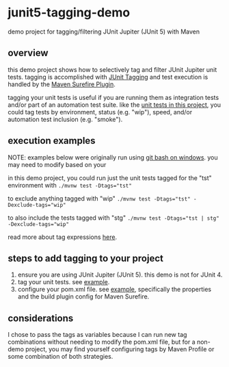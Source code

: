 # junit5-tagging-demo
demo project for tagging/filtering JUnit Jupiter (JUnit 5) with Maven

## overview
this demo project shows how to selectively tag and filter JUnit Jupiter unit tests. tagging is accomplished with [JUnit Tagging](https://junit.org/junit5/docs/current/user-guide/#writing-tests-tagging-and-filtering) and test execution is handled by the [Maven Surefire Plugin](https://junit.org/junit5/docs/current/user-guide/#running-tests-build-maven). 

tagging your unit tests is useful if you are running them as integration tests and/or part of an automation test suite. like the [unit tests in this project](https://github.com/7ravis/junit5-tagging-demo/blob/main/src/test/java/com/example/junit5taggingdemo/Junit5TaggingDemoApplicationTests.java), you could tag tests by environment, status (e.g. "wip"), speed, and/or automation test inclusion (e.g. "smoke"). 

## execution examples
NOTE: examples below were originally run using [git bash on windows](https://gitforwindows.org/). you may need to modify based on your

in this demo project, you could run just the unit tests tagged for the "tst" environment with
`./mvnw test -Dtags="tst"`

to exclude anything tagged with "wip"
`./mvnw test -Dtags="tst" -Dexclude-tags="wip"`

to also include the tests tagged with "stg"
`./mvnw test -Dtags="tst | stg" -Dexclude-tags="wip"`

read more about tag expressions [here](https://junit.org/junit5/docs/current/user-guide/#running-tests-tag-expressions).

## steps to add tagging to your project
1. ensure you are using JUnit Jupiter (JUnit 5). this demo is not for JUnit 4.
1. tag your unit tests. see [example](https://github.com/7ravis/junit5-tagging-demo/blob/main/src/test/java/com/example/junit5taggingdemo/Junit5TaggingDemoApplicationTests.java).
1. configure your pom.xml file. see [example](https://github.com/7ravis/junit5-tagging-demo/blob/main/pom.xml), specifically the properties and the build plugin config for Maven Surefire.

## considerations
I chose to pass the tags as variables because I can run new tag combinations without needing to modify the pom.xml file, but for a non-demo project, you may find yourself configuring tags by Maven Profile or some combination of both strategies.
